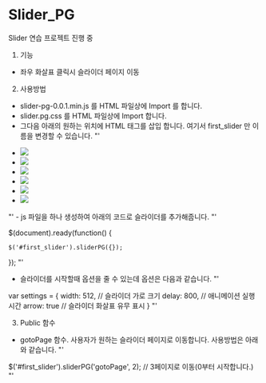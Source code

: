 # Slider_PG
Slider 연습 프로젝트 진행 중

1. 기능
- 좌우 화살표 클릭시 슬라이더 페이지 이동

2. 사용방법
- slider-pg-0.0.1.min.js 를 HTML 파일상에 Import 를 합니다.
- slider.pg.css 를 HTML 파일상에 Import 합니다.
- 그다음 아래의 원하는 위치에 HTML 태그를 삽입 합니다. 여기서 first_slider 만 이름을 변경할 수 있습니다.
"'

<div class="pg_sliders" id="first_slider">
		<ul class="pg_pages">
			<li><img src="./images/1.jpg"></li>
			<li><img src="./images/2.jpg"></li>
			<li><img src="./images/3.jpg"></li>
			<li><img src="./images/4.jpg"></li>
			<li><img src="./images/5.jpg"></li>
			<li><img src="./images/6.jpg"></li>
		</ul>
</div>
"'
- js 파일을 하나 생성하여 아래의 코드로 슬라이더를 추가해줍니다.
"'

$(document).ready(function() {

	$('#first_slider').sliderPG({});
});
"'

- 슬라이더를 시작할때 옵션을 줄 수 있는데 옵션은 다음과 같습니다.
"'

var settings = {
				width: 512, // 슬라이더 가로 크기
				delay: 800, // 애니메이션 실행 시간
				arrow: true // 슬라이더 화살표 유무 표시
			}
"'

3. Public 함수
- gotoPage 함수. 사용자가 원하는 슬라이더 페이지로 이동합니다. 사용방법은 아래와 같습니다.
"'

$('#first_slider').sliderPG('gotoPage', 2); // 3페이지로 이동(0부터 시작합니다.)
"'
